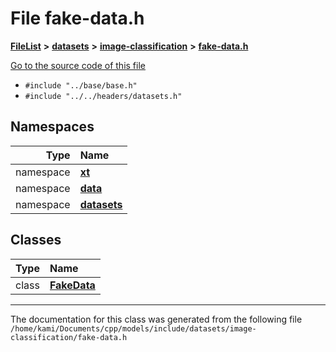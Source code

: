 

# File fake-data.h



[**FileList**](files.md) **>** [**datasets**](dir_29ff4802398ba4a572b958e731c7adb4.md) **>** [**image-classification**](dir_9d21d6f83a70094db43fe94b096ae893.md) **>** [**fake-data.h**](fake-data_8h.md)

[Go to the source code of this file](fake-data_8h_source.md)



* `#include "../base/base.h"`
* `#include "../../headers/datasets.h"`













## Namespaces

| Type | Name |
| ---: | :--- |
| namespace | [**xt**](namespacext.md) <br> |
| namespace | [**data**](namespacext_1_1data.md) <br> |
| namespace | [**datasets**](namespacext_1_1data_1_1datasets.md) <br> |


## Classes

| Type | Name |
| ---: | :--- |
| class | [**FakeData**](classxt_1_1data_1_1datasets_1_1FakeData.md) <br> |



















































------------------------------
The documentation for this class was generated from the following file `/home/kami/Documents/cpp/models/include/datasets/image-classification/fake-data.h`

